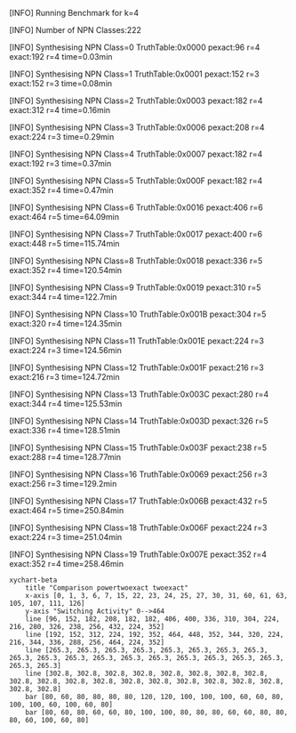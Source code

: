 [INFO] Running Benchmark for k=4

[INFO] Number of NPN Classes:222

[INFO] Synthesising NPN Class=0 TruthTable:0x0000 pexact:96 r=4 exact:192 r=4 time=0.03min 

[INFO] Synthesising NPN Class=1 TruthTable:0x0001 pexact:152 r=3 exact:152 r=3 time=0.08min 

[INFO] Synthesising NPN Class=2 TruthTable:0x0003 pexact:182 r=4 exact:312 r=4 time=0.16min 

[INFO] Synthesising NPN Class=3 TruthTable:0x0006 pexact:208 r=4 exact:224 r=3 time=0.29min 

[INFO] Synthesising NPN Class=4 TruthTable:0x0007 pexact:182 r=4 exact:192 r=3 time=0.37min 

[INFO] Synthesising NPN Class=5 TruthTable:0x000F pexact:182 r=4 exact:352 r=4 time=0.47min 

[INFO] Synthesising NPN Class=6 TruthTable:0x0016 pexact:406 r=6 exact:464 r=5 time=64.09min 

[INFO] Synthesising NPN Class=7 TruthTable:0x0017 pexact:400 r=6 exact:448 r=5 time=115.74min 

[INFO] Synthesising NPN Class=8 TruthTable:0x0018 pexact:336 r=5 exact:352 r=4 time=120.54min 

[INFO] Synthesising NPN Class=9 TruthTable:0x0019 pexact:310 r=5 exact:344 r=4 time=122.7min 

[INFO] Synthesising NPN Class=10 TruthTable:0x001B pexact:304 r=5 exact:320 r=4 time=124.35min 

[INFO] Synthesising NPN Class=11 TruthTable:0x001E pexact:224 r=3 exact:224 r=3 time=124.56min 

[INFO] Synthesising NPN Class=12 TruthTable:0x001F pexact:216 r=3 exact:216 r=3 time=124.72min 

[INFO] Synthesising NPN Class=13 TruthTable:0x003C pexact:280 r=4 exact:344 r=4 time=125.53min 

[INFO] Synthesising NPN Class=14 TruthTable:0x003D pexact:326 r=5 exact:336 r=4 time=128.51min 

[INFO] Synthesising NPN Class=15 TruthTable:0x003F pexact:238 r=5 exact:288 r=4 time=128.77min 

[INFO] Synthesising NPN Class=16 TruthTable:0x0069 pexact:256 r=3 exact:256 r=3 time=129.2min 

[INFO] Synthesising NPN Class=17 TruthTable:0x006B pexact:432 r=5 exact:464 r=5 time=250.84min 

[INFO] Synthesising NPN Class=18 TruthTable:0x006F pexact:224 r=3 exact:224 r=3 time=251.04min 

[INFO] Synthesising NPN Class=19 TruthTable:0x007E pexact:352 r=4 exact:352 r=4 time=258.46min 

```mermaid
xychart-beta
    title "Comparison powertwoexact twoexact"
    x-axis [0, 1, 3, 6, 7, 15, 22, 23, 24, 25, 27, 30, 31, 60, 61, 63, 105, 107, 111, 126]
    y-axis "Switching Activity" 0-->464
    line [96, 152, 182, 208, 182, 182, 406, 400, 336, 310, 304, 224, 216, 280, 326, 238, 256, 432, 224, 352]
    line [192, 152, 312, 224, 192, 352, 464, 448, 352, 344, 320, 224, 216, 344, 336, 288, 256, 464, 224, 352]
    line [265.3, 265.3, 265.3, 265.3, 265.3, 265.3, 265.3, 265.3, 265.3, 265.3, 265.3, 265.3, 265.3, 265.3, 265.3, 265.3, 265.3, 265.3, 265.3, 265.3]
    line [302.8, 302.8, 302.8, 302.8, 302.8, 302.8, 302.8, 302.8, 302.8, 302.8, 302.8, 302.8, 302.8, 302.8, 302.8, 302.8, 302.8, 302.8, 302.8, 302.8]
    bar [80, 60, 80, 80, 80, 80, 120, 120, 100, 100, 100, 60, 60, 80, 100, 100, 60, 100, 60, 80]
    bar [80, 60, 80, 60, 60, 80, 100, 100, 80, 80, 80, 60, 60, 80, 80, 80, 60, 100, 60, 80]
```

